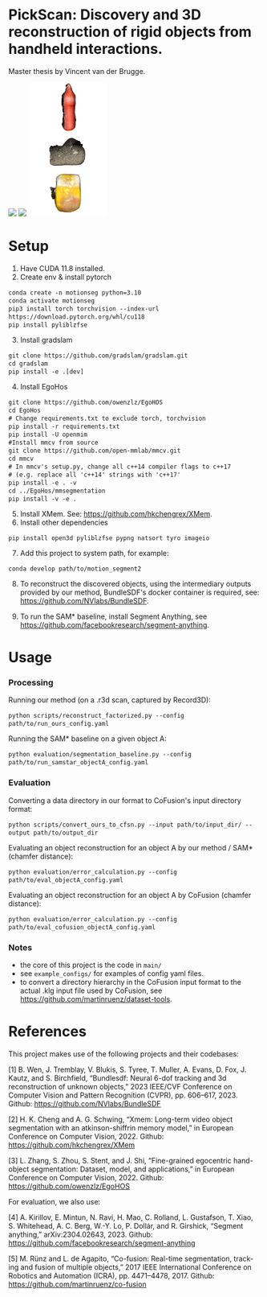 # PickScan: Discovery and 3D reconstruction of rigid objects from handheld interactions.

Master thesis by Vincent van der Brugge.

<p float="left">
  <img src="media/video3.gif" width="200" />
  <img src="media/overlay_all_global-cropped2.gif" width="200" /> 
  <img src="media/outputs_data1404.png" width="156" />
</p>

# Setup
1. Have CUDA 11.8 installed.
2. Create env & install pytorch
```
conda create -n motionseg python=3.10
conda activate motionseg
pip3 install torch torchvision --index-url https://download.pytorch.org/whl/cu118
pip install pyliblzfse
```
3. Install gradslam
```
git clone https://github.com/gradslam/gradslam.git
cd gradslam
pip install -e .[dev]
```
4. Install EgoHos
```
git clone https://github.com/owenzlz/EgoHOS
cd EgoHos
# Change requirements.txt to exclude torch, torchvision
pip install -r requirements.txt
pip install -U openmim
#Install mmcv from source
git clone https://github.com/open-mmlab/mmcv.git
cd mmcv
# In mmcv's setup.py, change all c++14 compiler flags to c++17 
# (e.g. replace all 'c++14' strings with 'c++17'
pip install -e . -v
cd ../EgoHos/mmsegmentation
pip install -v -e .
```
5. Install XMem. See: https://github.com/hkchengrex/XMem.
6. Install other dependencies
```
pip install open3d pyliblzfse pypng natsort tyro imageio
```
7. Add this project to system path, for example:
```
conda develop path/to/motion_segment2

```
8. To reconstruct the discovered objects, using the intermediary outputs provided by our method, BundleSDF's docker container is required, see: https://github.com/NVlabs/BundleSDF. 

9. To run the SAM* baseline, install Segment Anything, see https://github.com/facebookresearch/segment-anything.

# Usage

### Processing

Running our method (on a .r3d scan, captured by Record3D):

```
python scripts/reconstruct_factorized.py --config path/to/run_ours_config.yaml
```

Running the SAM* baseline on a given object A:

```
python evaluation/segmentation_baseline.py --config path/to/run_samstar_objectA_config.yaml
```

### Evaluation

Converting a data directory in our format to CoFusion's input directory format:

```
python scripts/convert_ours_to_cfsn.py --input path/to/input_dir/ --output path/to/output_dir
```

Evaluating an object reconstruction for an object A by our method / SAM* (chamfer distance):

```
python evaluation/error_calculation.py --config path/to/eval_objectA_config.yaml
```

Evaluating an object reconstruction for an object A by CoFusion (chamfer distance):

```
python evaluation/error_calculation.py --config path/to/eval_cofusion_objectA_config.yaml
```

### Notes

* the core of this project is the code in ```main/```
* see ```example_configs/``` for examples of config yaml files. 
* to convert a directory hierarchy in the CoFusion input format to the actual .klg input file used by CoFusion, see https://github.com/martinruenz/dataset-tools.
# References

This project makes use of the following projects and their codebases:

[1] B. Wen, J. Tremblay, V. Blukis, S. Tyree, T. Muller, A. Evans, D. Fox,
J. Kautz, and S. Birchfield, “Bundlesdf: Neural 6-dof tracking and
3d reconstruction of unknown objects,” 2023 IEEE/CVF Conference on
Computer Vision and Pattern Recognition (CVPR), pp. 606–617, 2023. 
Github: https://github.com/NVlabs/BundleSDF

[2] H. K. Cheng and A. G. Schwing, “Xmem: Long-term video object
segmentation with an atkinson-shiffrin memory model,” in European
Conference on Computer Vision, 2022. 
Github: https://github.com/hkchengrex/XMem

[3] L. Zhang, S. Zhou, S. Stent, and J. Shi, “Fine-grained egocentric hand-
object segmentation: Dataset, model, and applications,” in European
Conference on Computer Vision, 2022.
Github: https://github.com/owenzlz/EgoHOS

For evaluation, we also use:

[4] A. Kirillov, E. Mintun, N. Ravi, H. Mao, C. Rolland, L. Gustafson, T. Xiao,
S. Whitehead, A. C. Berg, W.-Y. Lo, P. Dollár, and R. Girshick, “Segment
anything,” arXiv:2304.02643, 2023. Github: https://github.com/facebookresearch/segment-anything

[5] M. Rünz and L. de Agapito, “Co-fusion: Real-time segmentation, track-
ing and fusion of multiple objects,” 2017 IEEE International Conference on
Robotics and Automation (ICRA), pp. 4471–4478, 2017. Github: https://github.com/martinruenz/co-fusion